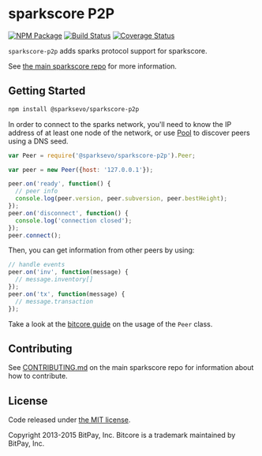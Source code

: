 sparkscore P2P
=======

[![NPM Package](https://img.shields.io/npm/v/@sparksevo/sparkscore-p2p.svg?style=flat-square)](https://www.npmjs.org/package/@sparksevo/sparkscore-p2p)
[![Build Status](https://img.shields.io/travis/sparksevo/sparkscore-p2p.svg?branch=master&style=flat-square)](https://travis-ci.org/sparksevo/sparkscore-p2p)
[![Coverage Status](https://img.shields.io/coveralls/sparksevo/sparkscore-p2p.svg?style=flat-square)](https://coveralls.io/r/sparksevo/sparkscore-p2p?branch=master)

`sparkscore-p2p` adds sparks protocol support for sparkscore.

See [the main sparkscore repo](https://github.com/sparksevo/sparkscore) for more information.

## Getting Started

```sh
npm install @sparksevo/sparkscore-p2p
```
In order to connect to the sparks network, you'll need to know the IP address of at least one node of the network, or use [Pool](/docs/pool.md) to discover peers using a DNS seed.

```javascript
var Peer = require('@sparksevo/sparkscore-p2p').Peer;

var peer = new Peer({host: '127.0.0.1'});

peer.on('ready', function() {
  // peer info
  console.log(peer.version, peer.subversion, peer.bestHeight);
});
peer.on('disconnect', function() {
  console.log('connection closed');
});
peer.connect();
```

Then, you can get information from other peers by using:

```javascript
// handle events
peer.on('inv', function(message) {
  // message.inventory[]
});
peer.on('tx', function(message) {
  // message.transaction
});
```

Take a look at the [bitcore guide](http://bitcore.io/guide/peer.html) on the usage of the `Peer` class.

## Contributing

See [CONTRIBUTING.md](https://github.com/sparksevo/sparkscore/blob/master/CONTRIBUTING.md) on the main sparkscore repo for information about how to contribute.

## License

Code released under [the MIT license](https://github.com/dachevo/sparkscore/blob/master/LICENSE).

Copyright 2013-2015 BitPay, Inc. Bitcore is a trademark maintained by BitPay, Inc.
